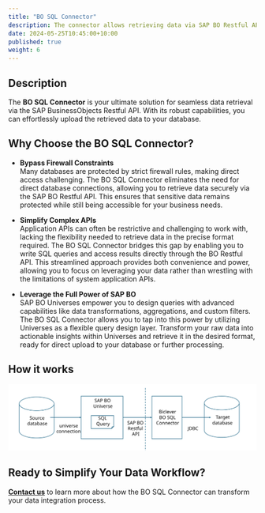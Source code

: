 ```yaml
---
title: "BO SQL Connector"
description: The connector allows retrieving data via SAP BO Restful API and uploading them to a database.
date: 2024-05-25T10:45:00+10:00
published: true
weight: 6
---
```


## Description
The **BO SQL Connector** is your ultimate solution for seamless data retrieval via the SAP BusinessObjects Restful API. With its robust capabilities, you can effortlessly upload the retrieved data to your database.

## Why Choose the BO SQL Connector?

- **Bypass Firewall Constraints**  
  Many databases are protected by strict firewall rules, making direct access challenging. The BO SQL Connector eliminates the need for direct database connections, allowing you to retrieve data securely via the SAP BO Restful API. This ensures that sensitive data remains protected while still being accessible for your business needs.

- **Simplify Complex APIs**  
  Application APIs can often be restrictive and challenging to work with, lacking the flexibility needed to retrieve data in the precise format required. The BO SQL Connector bridges this gap by enabling you to write SQL queries and access results directly through the BO Restful API. This streamlined approach provides both convenience and power, allowing you to focus on leveraging your data rather than wrestling with the limitations of system application APIs.

- **Leverage the Full Power of SAP BO**  
  SAP BO Universes empower you to design queries with advanced capabilities like data transformations, aggregations, and custom filters. The BO SQL Connector allows you to tap into this power by utilizing Universes as a flexible query design layer. Transform your raw data into actionable insights within Universes and retrieve it in the desired format, ready for direct upload to your database or further processing.  

## How it works

![bosqlconnector](/images/pages/bosqlconnector.svg)

## Ready to Simplify Your Data Workflow?

[**Contact us**](https://biclever.com/contact/) to learn more about how the BO SQL Connector can transform your data integration process.
